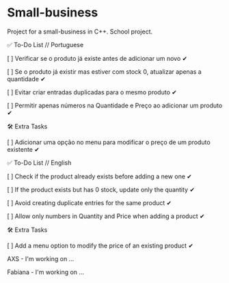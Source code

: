 # Small-business
Project for a small-business in C++.
School project.


✅ To-Do List // Portuguese

[ ] Verificar se o produto já existe antes de adicionar um novo ✔

[ ] Se o produto já existir mas estiver com stock 0, atualizar apenas a quantidade ✔

[ ] Evitar criar entradas duplicadas para o mesmo produto ✔

[ ] Permitir apenas números na Quantidade e Preço ao adicionar um produto ✔

🛠 Extra Tasks

[ ] Adicionar uma opção no menu para modificar o preço de um produto existente ✔


✅ To-Do List // English

[ ] Check if the product already exists before adding a new one ✔

[ ] If the product exists but has 0 stock, update only the quantity ✔

[ ] Avoid creating duplicate entries for the same product ✔

[ ] Allow only numbers in Quantity and Price when adding a product ✔

🛠 Extra Tasks

[ ] Add a menu option to modify the price of an existing product ✔


AXS - I'm working on ...

Fabiana - I'm working on ...
